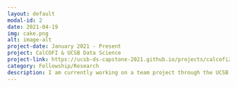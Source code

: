 ```yaml
---
layout: default
modal-id: 2
date: 2021-04-19
img: cake.png
alt: image-alt
project-date: January 2021 - Present
project: CalCOFI & UCSB Data Science
project-link: https://ucsb-ds-capstone-2021.github.io/projects/calcofi2/description.html
category: Fellowship/Research
description: I am currently working on a team project through the UCSB Data Science Fellowship with our sponsor, CalCOFI. The goal of the project is to explore the impact of climate change on the pH of California ocean water and its relationship to larval fish abundance. We are utilizing two datasets, both collected by CalCOFI and include water characteristics and larval fish abundance, to estimate pH and correlate it with fluctuating larval fish abundance. In regards to software and skills, my group is utilizing R/RStudio, Python, data visualizations, data processing and eventually machine learning methods. 
---
```

